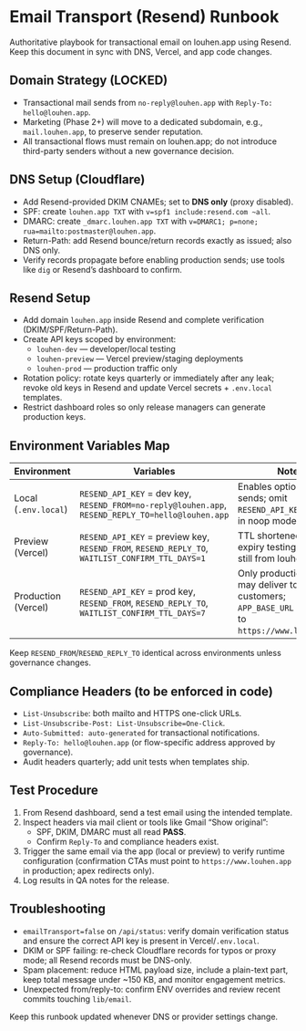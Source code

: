 # Email Transport (Resend) Runbook

Authoritative playbook for transactional email on louhen.app using Resend. Keep this document in sync with DNS, Vercel, and app code changes.

## Domain Strategy (LOCKED)
- Transactional mail sends from `no-reply@louhen.app` with `Reply-To: hello@louhen.app`.
- Marketing (Phase 2+) will move to a dedicated subdomain, e.g., `mail.louhen.app`, to preserve sender reputation.
- All transactional flows must remain on louhen.app; do not introduce third-party senders without a new governance decision.

## DNS Setup (Cloudflare)
- Add Resend-provided DKIM CNAMEs; set to **DNS only** (proxy disabled).
- SPF: create `louhen.app TXT` with `v=spf1 include:resend.com ~all`.
- DMARC: create `_dmarc.louhen.app TXT` with `v=DMARC1; p=none; rua=mailto:postmaster@louhen.app`.
- Return-Path: add Resend bounce/return records exactly as issued; also DNS only.
- Verify records propagate before enabling production sends; use tools like `dig` or Resend’s dashboard to confirm.

## Resend Setup
- Add domain `louhen.app` inside Resend and complete verification (DKIM/SPF/Return-Path).
- Create API keys scoped by environment:
  - `louhen-dev` — developer/local testing
  - `louhen-preview` — Vercel preview/staging deployments
  - `louhen-prod` — production traffic only
- Rotation policy: rotate keys quarterly or immediately after any leak; revoke old keys in Resend and update Vercel secrets + `.env.local` templates.
- Restrict dashboard roles so only release managers can generate production keys.

## Environment Variables Map
| Environment | Variables | Notes |
|-------------|-----------|-------|
| Local (`.env.local`) | `RESEND_API_KEY` = dev key, `RESEND_FROM=no-reply@louhen.app`, `RESEND_REPLY_TO=hello@louhen.app` | Enables optional real sends; omit `RESEND_API_KEY` to stay in noop mode. |
| Preview (Vercel) | `RESEND_API_KEY` = preview key, `RESEND_FROM`, `RESEND_REPLY_TO`, `WAITLIST_CONFIRM_TTL_DAYS=1` | TTL shortened for expiry testing; emails still from louhen.app. |
| Production (Vercel) | `RESEND_API_KEY` = prod key, `RESEND_FROM`, `RESEND_REPLY_TO`, `WAITLIST_CONFIRM_TTL_DAYS=7` | Only production key may deliver to customers; `APP_BASE_URL` resolves to `https://www.louhen.app`. |

Keep `RESEND_FROM`/`RESEND_REPLY_TO` identical across environments unless governance changes.

## Compliance Headers (to be enforced in code)
- `List-Unsubscribe`: both mailto and HTTPS one-click URLs.
- `List-Unsubscribe-Post: List-Unsubscribe=One-Click`.
- `Auto-Submitted: auto-generated` for transactional notifications.
- `Reply-To: hello@louhen.app` (or flow-specific address approved by governance).
- Audit headers quarterly; add unit tests when templates ship.

## Test Procedure
1. From Resend dashboard, send a test email using the intended template.
2. Inspect headers via mail client or tools like Gmail “Show original”:
   - SPF, DKIM, DMARC must all read **PASS**.
   - Confirm `Reply-To` and compliance headers exist.
3. Trigger the same email via the app (local or preview) to verify runtime configuration (confirmation CTAs must point to `https://www.louhen.app` in production; apex redirects only).
4. Log results in QA notes for the release.

## Troubleshooting
- `emailTransport=false` on `/api/status`: verify domain verification status and ensure the correct API key is present in Vercel/`.env.local`.
- DKIM or SPF failing: re-check Cloudflare records for typos or proxy mode; all Resend records must be DNS-only.
- Spam placement: reduce HTML payload size, include a plain-text part, keep total message under ~150 KB, and monitor engagement metrics.
- Unexpected from/reply-to: confirm ENV overrides and review recent commits touching `lib/email`.

Keep this runbook updated whenever DNS or provider settings change.
